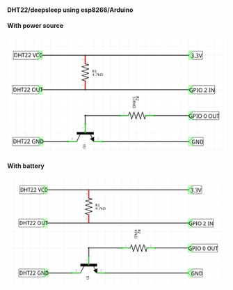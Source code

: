 #### DHT22/deepsleep using esp8266/Arduino ####

#### With power source ####
![1](./pics/dht22-with-tr.png)


#### With battery ####
![2](./pics/dht22-with-tr2.png)